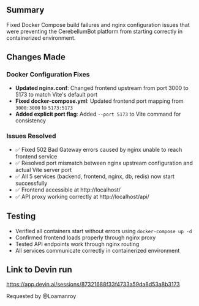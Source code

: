 ## Summary

Fixed Docker Compose build failures and nginx configuration issues that were preventing the CerebellumBot platform from starting correctly in containerized environment.

## Changes Made

### Docker Configuration Fixes
- **Updated nginx.conf**: Changed frontend upstream from port 3000 to 5173 to match Vite's default port
- **Fixed docker-compose.yml**: Updated frontend port mapping from `3000:3000` to `5173:5173`
- **Added explicit port flag**: Added `--port 5173` to Vite command for consistency

### Issues Resolved
- ✅ Fixed 502 Bad Gateway errors caused by nginx unable to reach frontend service
- ✅ Resolved port mismatch between nginx upstream configuration and actual Vite server port
- ✅ All 5 services (backend, frontend, nginx, db, redis) now start successfully
- ✅ Frontend accessible at http://localhost/
- ✅ API proxy working correctly at http://localhost/api/

## Testing
- Verified all containers start without errors using `docker-compose up -d`
- Confirmed frontend loads properly through nginx proxy
- Tested API endpoints work through nginx routing
- All services communicate correctly in containerized environment

## Link to Devin run
https://app.devin.ai/sessions/87321688f33f4733a59da8d53a8b3173

Requested by @Loamanroy
